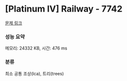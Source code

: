 # [Platinum IV] Railway - 7742 

[문제 링크](https://www.acmicpc.net/problem/7742) 

### 성능 요약

메모리: 24332 KB, 시간: 476 ms

### 분류

최소 공통 조상(lca), 트리(trees)

